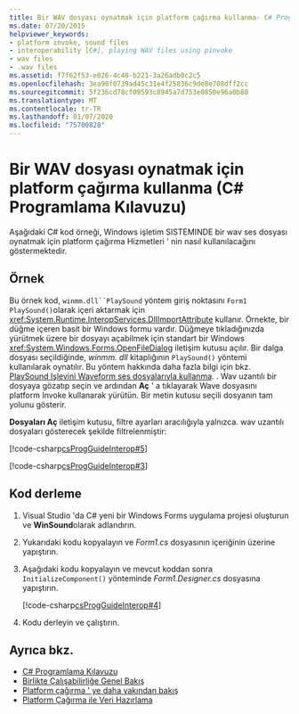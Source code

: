 ```yaml
---
title: Bir WAV dosyası oynatmak için platform çağırma kullanma- C# Programlama Kılavuzu
ms.date: 07/20/2015
helpviewer_keywords:
- platform invoke, sound files
- interoperability [C#], playing WAV files using pinvoke
- wav files
- .wav files
ms.assetid: f7f62f53-e026-4c40-b221-3a26adb0c2c5
ms.openlocfilehash: 3ea90f0739ad45c31e4f25836c9de8e708dff2cc
ms.sourcegitcommit: 5f236cd78cf09593c8945a7d753e0850e96a0b80
ms.translationtype: MT
ms.contentlocale: tr-TR
ms.lasthandoff: 01/07/2020
ms.locfileid: "75700828"
---
```

# <a name="how-to-use-platform-invoke-to-play-a-wav-file-c-programming-guide"></a>Bir WAV dosyası oynatmak için platform çağırma kullanma (C# Programlama Kılavuzu)

Aşağıdaki C# kod örneği, Windows işletim SISTEMINDE bir wav ses dosyası oynatmak için platform çağırma Hizmetleri ' nin nasıl kullanılacağını göstermektedir.

## <a name="example"></a>Örnek

Bu örnek kod, `winmm.dll``PlaySound` yöntem giriş noktasını `Form1 PlaySound()`olarak içeri aktarmak için <xref:System.Runtime.InteropServices.DllImportAttribute> kullanır. Örnekte, bir düğme içeren basit bir Windows formu vardır. Düğmeye tıkladığınızda yürütmek üzere bir dosyayı açabilmek için standart bir Windows <xref:System.Windows.Forms.OpenFileDialog> iletişim kutusu açılır. Bir dalga dosyası seçildiğinde, *winmm. dll* kitaplığının `PlaySound()` yöntemi kullanılarak oynatılır. Bu yöntem hakkında daha fazla bilgi için bkz. [PlaySound Işlevini Waveform ses dosyalarıyla kullanma](https://docs.microsoft.com/windows/desktop/multimedia/using-playsound-to-play-waveform-audio-files). . Wav uzantılı bir dosyaya gözatıp seçin ve ardından **Aç** ' a tıklayarak Wave dosyasını platform Invoke kullanarak yürütün. Bir metin kutusu seçili dosyanın tam yolunu gösterir.

**Dosyaları Aç** iletişim kutusu, filtre ayarları aracılığıyla yalnızca. wav uzantılı dosyaları gösterecek şekilde filtrelenmiştir:

[!code-csharp[csProgGuideInterop#5](~/samples/snippets/csharp/VS_Snippets_VBCSharp/csProgGuideInterop/CS/WinSound.cs#5)]

[!code-csharp[csProgGuideInterop#3](~/samples/snippets/csharp/VS_Snippets_VBCSharp/csProgGuideInterop/CS/WinSound.cs#3)]

## <a name="compiling-the-code"></a>Kod derleme

1. Visual Studio 'da C# yeni bir Windows Forms uygulama projesi oluşturun ve **WinSound**olarak adlandırın.

2. Yukarıdaki kodu kopyalayın ve *Form1.cs* dosyasının içeriğinin üzerine yapıştırın.

3. Aşağıdaki kodu kopyalayın ve mevcut koddan sonra `InitializeComponent()` yönteminde *Form1.Designer.cs* dosyasına yapıştırın.

     [!code-csharp[csProgGuideInterop#4](~/samples/snippets/csharp/VS_Snippets_VBCSharp/csProgGuideInterop/CS/WinSound.cs#4)]

4. Kodu derleyin ve çalıştırın.

## <a name="see-also"></a>Ayrıca bkz.

- [C# Programlama Kılavuzu](../index.md)
- [Birlikte Çalışabilirliğe Genel Bakış](interoperability-overview.md)
- [Platform çağırma ' ye daha yakından bakış](../../../framework/interop/consuming-unmanaged-dll-functions.md#a-closer-look-at-platform-invoke)
- [Platform Çağırma ile Veri Hazırlama](../../../framework/interop/marshaling-data-with-platform-invoke.md)
